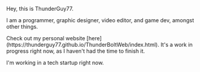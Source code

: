 <p>Hey, this is ThunderGuy77.</p>
<p>I am a programmer, graphic designer, video editor, and game dev, amongst other things.</p>
<p>Check out my personal website [here](https://thunderguy77.github.io/ThunderBoltWeb/index.html). It's a work in progress right now, as I haven't had the time to finish it.</p>
<p>I'm working in a tech startup right now.</p>
